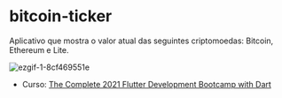 # bitcoin-ticker
Aplicativo que mostra o valor atual das seguintes criptomoedas: Bitcoin, Ethereum e Lite.

![ezgif-1-8cf469551e](https://github.com/douglasadones/bitcoin-ticker/assets/95550011/22c623b2-cb18-4fbb-bfec-e81c6b3d095d)

* Curso: [The Complete 2021 Flutter Development Bootcamp with Dart](https://www.udemy.com/course/flutter-bootcamp-with-dart/)
